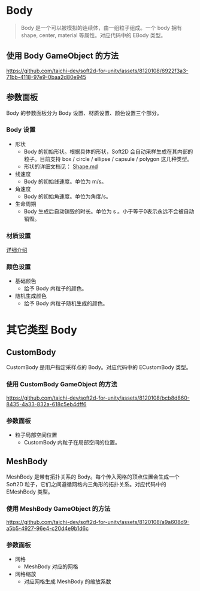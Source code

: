 # Body

> Body 是一个可以被模拟的连续体，由一组粒子组成。一个 body 拥有 shape, center, material 等属性。对应代码中的 EBody 类型。

## 使用 Body GameObject 的方法

https://github.com/taichi-dev/soft2d-for-unity/assets/8120108/6922f3a3-71bb-4118-97e9-0baa2d80e945

## 参数面板

Body 的参数面板分为 Body 设置、材质设置、颜色设置三个部分。

### Body 设置

- 形状
  - Body 的初始形状。根据具体的形状，Soft2D 会自动采样生成在其内部的粒子。目前支持 box / circle / ellipse / capsule / polygon 这几种类型。
  - 形状的详细文档见： [Shape.md](../Concepts/Shape.md)
- 线速度
  - Body 的初始线速度。单位为 m/s。
- 角速度
  - Body 的初始角速度。单位为角度/s。
- 生命周期
  - Body 生成后自动销毁的时长。单位为 s 。小于等于0表示永远不会被自动销毁。

### 材质设置

[详细介绍](../Concepts/Material.md)

### 颜色设置

- 基础颜色
  - 给予 Body 内粒子的颜色。
- 随机生成颜色
  - 给予 Body 内粒子随机生成的颜色。

# 其它类型 Body

## CustomBody

CustomBody 是用户指定采样点的 Body。对应代码中的 ECustomBody 类型。

### 使用 CustomBody GameObject 的方法

https://github.com/taichi-dev/soft2d-for-unity/assets/8120108/bcb8d860-8435-4a33-832a-618c5eb4dff6

### 参数面板

- 粒子局部空间位置
  - CustomBody 内粒子在局部空间的位置。

## MeshBody

MeshBody 是带有拓扑关系的 Body。每个传入网格的顶点位置会生成一个 Soft2D 粒子，它们之间遵循网格内三角形的拓扑关系。对应代码中的 EMeshBody 类型。

### 使用 MeshBody GameObject 的方法

https://github.com/taichi-dev/soft2d-for-unity/assets/8120108/a9a608d9-a5b5-4927-96e4-c20d4e9b1d6c

### 参数面板

- 网格
  - MeshBody 对应的网格
- 网格缩放
  - 对应网格生成 MeshBody 的缩放系数